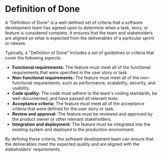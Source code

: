 # Definition of Done

A "Definition of Done" is a well-defined set of criteria that a software development team has agreed upon to determine when a task, story, or feature is considered complete. It ensures that the team and stakeholders are aligned on what is expected from the deliverables of a particular sprint or release.

Typically, a "Definition of Done" includes a set of guidelines or criteria that cover the following aspects:

- **Functional requirements:** The feature must meet all of the functional requirements that were specified in the user story or task.
- **Non-functional requirements:** The feature must meet all of the non-functional requirements, such as performance, scalability, security, and usability.
- **Code quality:** The code must adhere to the team's coding standards, be well-documented, and have passed all relevant tests.
- **Acceptance criteria:** The feature must meet all of the acceptance criteria that were defined for the user story or task.
- **Review and approval:** The feature must be reviewed and approved by the product owner or other relevant stakeholders.
- **Integration and deployment:** The feature must be integrated into the existing system and deployed to the production environment.

By defining these criteria, the software development team can ensure that the deliverables meet the expected quality and are aligned with the stakeholders' requirements.
